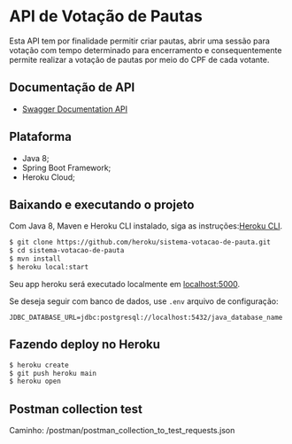 # API de Votação de Pautas

Esta API tem por finalidade permitir criar pautas, abrir uma sessão para votação com tempo determinado para encerramento e consequentemente permite realizar a votação de pautas por meio do CPF de cada votante.

## Documentação de API 

- [Swagger Documentation API](https://sistema-votacao-de-pauta.herokuapp.com/swagger-ui.html#/pauta-controller)

## Plataforma 

- Java 8;
- Spring Boot Framework;
- Heroku Cloud;

## Baixando e executando o projeto

Com Java 8, Maven e Heroku CLI instalado, siga as instruções:[Heroku CLI](https://cli.heroku.com/).

```sh
$ git clone https://github.com/heroku/sistema-votacao-de-pauta.git
$ cd sistema-votacao-de-pauta
$ mvn install
$ heroku local:start
```

Seu app heroku será executado localmente em [localhost:5000](http://localhost:5000/).

Se deseja seguir com banco de dados, use `.env` arquivo de configuração:

```
JDBC_DATABASE_URL=jdbc:postgresql://localhost:5432/java_database_name
```

## Fazendo deploy no Heroku

```sh
$ heroku create
$ git push heroku main
$ heroku open
```

## Postman collection test

Caminho: /postman/postman_collection_to_test_requests.json

